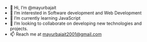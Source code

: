 - 👋 Hi, I’m @mayurbajait
- 👀 I’m interested in Software development and Web Development
- 🌱 I’m currently learning JavaScript
- 💞️ I’m looking to collaborate on developing new technologies and projects.
- 📫 Reach me at mayurbajait2001@gmail.com 
